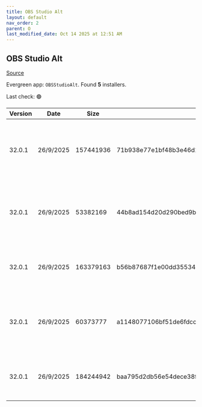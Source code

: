 ```yaml
---
title: OBS Studio Alt
layout: default
nav_order: 2
parent: O
last_modified_date: Oct 14 2025 at 12:51 AM
---
```


## OBS Studio Alt

[Source](https://obsproject.com/)

Evergreen app: `OBSStudioAlt`. Found **5** installers.

Last check: 🟢

| Version | Date      | Size      | Sha256                                                           | Architecture | InstallerType | Type | URI                                                                                                                                                                                                                            |
| ------- | --------- | --------- | ---------------------------------------------------------------- | ------------ | ------------- | ---- | ------------------------------------------------------------------------------------------------------------------------------------------------------------------------------------------------------------------------------ |
| 32.0.1  | 26/9/2025 | 157441936 | 71b938e77e1bf48b3e46d17e7faff596f03c4a964213b2919211ec5ac0f8952b | x64          | Default       | exe  | [https://github.com/obsproject/obs-studio/releases/download/32.0.1/OBS-Studio-32.0.1-Windows-x64-Installer.exe](https://github.com/obsproject/obs-studio/releases/download/32.0.1/OBS-Studio-32.0.1-Windows-x64-Installer.exe) |
| 32.0.1  | 26/9/2025 | 53382169  | 44b8ad154d20d290bed9b9a083a13ffdcfca545bfdc81774b05ce018813d6560 | ARM64        | Default       | zip  | [https://github.com/obsproject/obs-studio/releases/download/32.0.1/OBS-Studio-32.0.1-Windows-arm64-PDBs.zip](https://github.com/obsproject/obs-studio/releases/download/32.0.1/OBS-Studio-32.0.1-Windows-arm64-PDBs.zip)       |
| 32.0.1  | 26/9/2025 | 163379163 | b56b87687f1e00dd355340d948f29da74ffe24f3ecfe63981b52b1007e9c990b | ARM64        | Default       | zip  | [https://github.com/obsproject/obs-studio/releases/download/32.0.1/OBS-Studio-32.0.1-Windows-arm64.zip](https://github.com/obsproject/obs-studio/releases/download/32.0.1/OBS-Studio-32.0.1-Windows-arm64.zip)                 |
| 32.0.1  | 26/9/2025 | 60373777  | a1148077106bf51de6fdcc758ea0be40f0b87797fa1c0f26a4eb88243e52d434 | x64          | Default       | zip  | [https://github.com/obsproject/obs-studio/releases/download/32.0.1/OBS-Studio-32.0.1-Windows-x64-PDBs.zip](https://github.com/obsproject/obs-studio/releases/download/32.0.1/OBS-Studio-32.0.1-Windows-x64-PDBs.zip)           |
| 32.0.1  | 26/9/2025 | 184244942 | baa795d2db56e54dece38f20f8a00ba16a4b6192a0f35970ad844b6bd299a806 | x64          | Default       | zip  | [https://github.com/obsproject/obs-studio/releases/download/32.0.1/OBS-Studio-32.0.1-Windows-x64.zip](https://github.com/obsproject/obs-studio/releases/download/32.0.1/OBS-Studio-32.0.1-Windows-x64.zip)                     |
